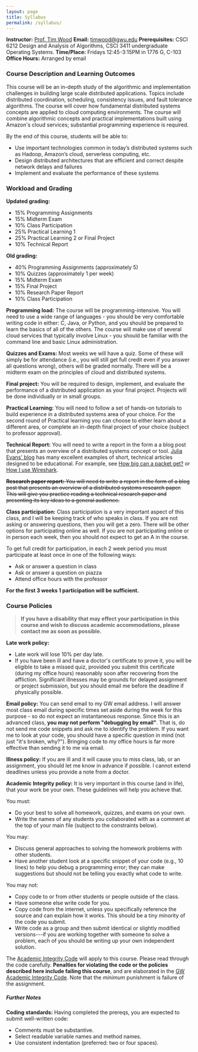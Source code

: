 ```yaml
---
layout: page
title: Syllabus
permalink: /syllabus/
---
```


**Instructor:** [Prof. Tim Wood](https://faculty.cs.gwu.edu/timwood)
**Email:** [timwood@gwu.edu](mailto:timwood@gwu.edu)
**Prerequisites:** CSCI 6212 Design and Analysis of Algorithms, CSCI 3411 undergraduate Operating Systems.
**Time/Place:** Fridays 12:45-3:15PM in 1776 G, C-103
**Office Hours:** Arranged by email

### Course Description and Learning Outcomes  ###

This course will be an in-depth study of the algorithmic and implementation challenges in building large scale distributed applications. Topics include distributed coordination, scheduling, consistency issues, and fault tolerance algorithms. The course will cover how fundamental distributed systems concepts are applied to cloud computing environments. The course will combine algorithmic concepts and practical implementations built using Amazon's cloud services; substantial programming experience is required.


By the end of this course, students will be able to:
  * Use important technologies common in today’s distributed systems such as Hadoop, Amazon’s cloud, serverless computing, etc.
  * Design distributed architectures that are efficient and correct despite network delays and failures
  * Implement and evaluate the performance of these systems

### Workload and Grading  ###

**Updated grading:**
  - 15% Programming Assignments
  - 15% Midterm Exam
  - 10% Class Participation
  - 25% Practical Learning 1
  - 25% Practical Learning 2 or Final Project
  - 10% Technical Report

**Old grading:**
  - 40% Programming Assignments (approximately 5)
  - 10% Quizzes (approximately 1 per week)
  - 15% Midterm Exam
  - 15% Final Project
  - 10% Research Paper Report
  - 10% Class Participation

**Programming load:** The course will be programming-intensive. You will need to use a wide range of languages - you should be very comfortable writing code in either: C, Java, or Python, and you should be prepared to learn the basics of all of the others. The course will make use of several cloud services that typically involve Linux - you should be familiar with the command line and basic Linux administration.

**Quizzes and Exams:** Most weeks we will have a quiz. Some of these will simply be for attendance (i.e., you will still get full credit even if you answer all questions wrong), others will be graded normally. There will be a midterm exam on the principles of cloud and distributed systems.

**Final project:** You will be required to design, implement, and evaluate the performance of a distributed application as your final project. Projects will be done individually or in small groups.

**Practical Learning:** You will need to follow a set of hands-on tutorials to build experience in a distributed systems area of your choice. For the second round of Practical learning you can choose to either learn about a different area, or complete an in-depth final project of your choice (subject to professor approval).

**Technical Report:**  You will need to write a report in the form a a blog post that presents an overview of a distributed systems concept or tool. [Julia Evans' blog](https://jvns.ca/) has many excellent examples of short, technical articles designed to be educational. For example, see [How big can a packet get?](https://jvns.ca/blog/2017/02/07/mtu/) or [How I use Wireshark](https://jvns.ca/blog/2018/06/19/what-i-use-wireshark-for/).

<del>**Research paper report:** You will need to write a report in the form of a blog post that presents an overview of a distributed systems research paper. This will give you practice reading a technical research paper and presenting its key ideas to a general audience.</del>

**Class participation:** Class participation is a very important aspect of this class, and I will be keeping track of who speaks in class. If you are not asking or answering questions, then you will get a zero. There will be other options for participating online as well. If you are not participating online or in person each week, then you should not expect to get an A in the course.

To get full credit for participation, in each 2 week period you must participate at least once in one of the following ways:
 - Ask or answer a question in class
 - Ask or answer a question on piazza
 - Attend office hours with the professor

**For the first 3 weeks 1 participation will be sufficient.**


### Course Policies  ###

> **If you have a disability that may effect your participation in this course and wish to discuss academic accommodations, please contact me as soon as possible.**

**Late work policy:**
  * Late work will lose 10% per day late.
  * If you have been ill and have a doctor's certificate to prove it, you will be eligible to take a missed quiz, provided you submit this certificate (during my office hours) reasonably soon after recovering from the affliction. Significant illnesses may be grounds for delayed assignment or project submission, but you should email me before the deadline if physically possible.

**Email policy:** You can send email to my GW email address. I will answer most class email during specific times set aside during the week for this purpose - so do not expect an instantaneous response. Since this is an advanced class, **you may not perform "debugging by email"**. That is, do not send me code snippets and ask me to identify the problem. If you want me to look at your code, you should have a specific question in mind (not just "it's broken, why?"). Bringing code to my office hours is far more effective than sending it to me via email.

**Illness policy:** If you are ill and it will cause you to miss class, lab, or an assignment, you should let me know in advance if possible.  I cannot extend deadlines unless you provide a note from a doctor.

**Academic Integrity policy:** It is very important in this course (and in life), that your work be your own. These guidelines will help you achieve that.

You must:
  * Do your best to solve all homework, quizzes, and exams on your own.
  * Write the names of any students you collaborated with as a comment at the top of your main file (subject to the constraints below).

You may:
  * Discuss general approaches to solving the homework problems with other students.
  * Have another student look at a specific snippet of your code (e.g., 10 lines) to help you debug a programming error; they can make suggestions but should not be telling you exactly what code to write.

You may not:
  * Copy code to or from other students or people outside of the class.
  * Have someone else write code for you.
  * Copy code from the internet, unless you specifically reference the source and can explain how it works. This should be a tiny minority of the code you submit.
  * Write code as a group and then submit identical or slightly modified versions---if you are working together with someone to solve a problem, each of you should be writing up your own independent solution.


The [Academic Integrity Code](https://github.com/GWU-CSCI3411-Fall16/hw-0-gparmer/blob/master/cs_integrity.md) will apply to this course. Please read through the code carefully. **Penalties for violating the code or the policies described here include failing this course**, and are elaborated in the [GW Academic Integrity Code](https://studentconduct.gwu.edu/code-academic-integrity). Note that the _minimum_ punishment is failure of the assignment.

##### Further Notes  #####

**Coding standards:**  Having completed the prereqs, you are expected to submit well-written code:
  * Comments must be substantive.
  * Select readable variable names and method names.
  * Use consistent indentation (preferred: two or four spaces).
